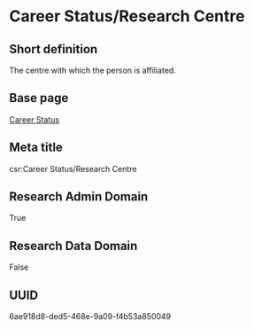 # Career Status/Research Centre
## Short definition
The centre with which the person is affiliated.
## Base page
[Career Status](../../Objects/Career%20Status.md)
## Meta title
csr:Career Status/Research Centre
## Research Admin Domain
True
## Research Data Domain
False
## UUID
6ae918d8-ded5-468e-9a09-f4b53a850049
